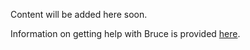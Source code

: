 Content will be added here soon.

Information on getting help with Bruce is provided
[here](https://github.com/tagged/bruce#getting-help).
